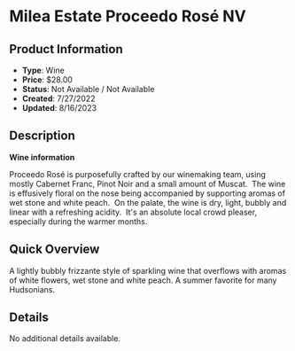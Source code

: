 # Milea Estate Proceedo Rosé NV

## Product Information
- **Type**: Wine
- **Price**: $28.00
- **Status**: Not Available / Not Available
- **Created**: 7/27/2022
- **Updated**: 8/16/2023

## Description
<p><strong>Wine information</strong></p>
<p>Proceedo Ros&eacute; is purposefully crafted by our winemaking team, using mostly Cabernet Franc, Pinot Noir and a small amount of Muscat.&nbsp; The wine is effusively floral on the nose being accompanied by supporting aromas of wet stone and white peach.&nbsp; On the palate, the wine is dry, light, bubbly and linear with a refreshing acidity.&nbsp; It's an absolute local crowd pleaser, especially during the warmer months.&nbsp;</p>

## Quick Overview
A lightly bubbly frizzante style of sparkling wine that overflows with aromas of white flowers, wet stone and white peach.  A summer favorite for many Hudsonians.

## Details
No additional details available.
